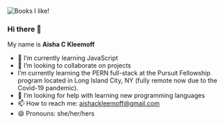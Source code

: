 ![Books I like!](https://images.unsplash.com/photo-1472437774355-71ab6752b434?ixlib=rb-4.0.3&ixid=M3wxMjA3fDB8MHxwaG90by1wYWdlfHx8fGVufDB8fHx8fA%3D%3D&auto=format&fit=crop&w=1674&q=80)



### Hi there 👋


My name is  **Aisha C Kleemoff**

- 🌱 I’m currently learning JavaScript
- 👯 I’m looking to collaborate on projects
- I’m currently learning the PERN full-stack at the Pursuit Fellowship program located in Long Island City, NY (fully remote now due to the Covid-19 pandemic).
- 🤔 I’m looking for help with learning new programming languages
- 📫 How to reach me: aishackleemoff@gmail.com
- 😄 Pronouns: she/her/hers

